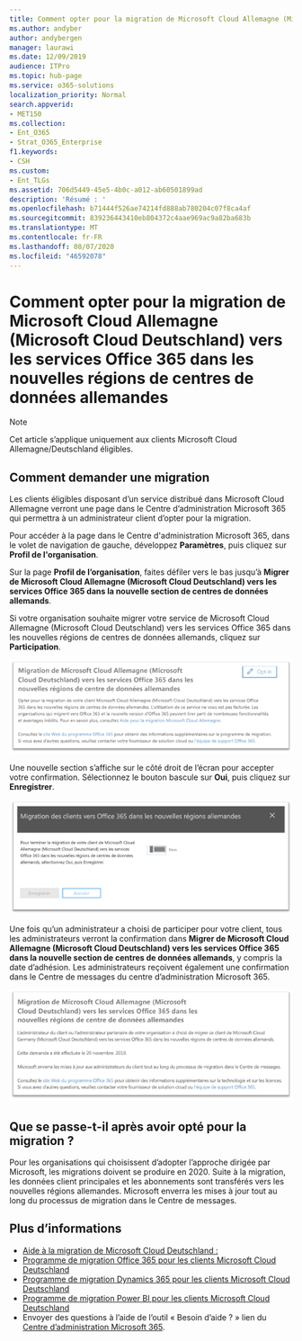 ```yaml
---
title: Comment opter pour la migration de Microsoft Cloud Allemagne (Microsoft Cloud Deutschland) vers les services Office 365 dans les nouvelles régions de centres de données allemandes
ms.author: andyber
author: andybergen
manager: laurawi
ms.date: 12/09/2019
audience: ITPro
ms.topic: hub-page
ms.service: o365-solutions
localization_priority: Normal
search.appverid:
- MET150
ms.collection:
- Ent_O365
- Strat_O365_Enterprise
f1.keywords:
- CSH
ms.custom:
- Ent_TLGs
ms.assetid: 706d5449-45e5-4b0c-a012-ab60501899ad
description: 'Résumé : '
ms.openlocfilehash: b71444f526ae74214fd888ab780204c07f8ca4af
ms.sourcegitcommit: 839236443410eb804372c4aae969ac9a82ba683b
ms.translationtype: MT
ms.contentlocale: fr-FR
ms.lasthandoff: 08/07/2020
ms.locfileid: "46592078"
---
```

# <a name="how-to-opt-in-for-migration-from-microsoft-cloud-germany-microsoft-cloud-deutschland-to-office-365-services-in-the-new-german-datacenter-regions"></a>Comment opter pour la migration de Microsoft Cloud Allemagne (Microsoft Cloud Deutschland) vers les services Office 365 dans les nouvelles régions de centres de données allemandes

>[!Note]
>Cet article s’applique uniquement aux clients Microsoft Cloud Allemagne/Deutschland éligibles.
>

## <a name="how-to-request-migration"></a>Comment demander une migration

Les clients éligibles disposant d’un service distribué dans Microsoft Cloud Allemagne verront une page dans le Centre d’administration Microsoft 365 qui permettra à un administrateur client d’opter pour la migration.

Pour accéder à la page dans le Centre d'administration Microsoft 365, dans le volet de navigation de gauche, développez **Paramètres**, puis cliquez sur **Profil de l'organisation**.

Sur la page **Profil de l’organisation**, faites défiler vers le bas jusqu’à **Migrer de Microsoft Cloud Allemagne (Microsoft Cloud Deutschland) vers les services Office 365 dans la nouvelle section de centres de données allemands**.

Si votre organisation souhaite migrer votre service de Microsoft Cloud Allemagne (Microsoft Cloud Deutschland) vers les services Office 365 dans les nouvelles régions de centres de données allemands, cliquez sur **Participation**.
 
![Présentation de la participation](./media/ms-cloud-germany-migration-opt-in/tenant-migration.png)

Une nouvelle section s’affiche sur le côté droit de l’écran pour accepter votre confirmation. Sélectionnez le bouton bascule sur **Oui**, puis cliquez sur **Enregistrer**.
 
![Acceptation d’adhésion](./media/ms-cloud-germany-migration-opt-in/tenant-migration-new-regions.png)

Une fois qu’un administrateur a choisi de participer pour votre client, tous les administrateurs verront la confirmation dans **Migrer de Microsoft Cloud Allemagne (Microsoft Cloud Deutschland) vers les services Office 365 dans la nouvelle section de centres de données allemands**, y compris la date d’adhésion. Les administrateurs reçoivent également une confirmation dans le Centre de messages du centre d’administration Microsoft 365. 
 
![Confirmation d’adhésion](./media/ms-cloud-germany-migration-opt-in/tenant-migration2.png)

## <a name="what-happens-after-opting-in-for-migration"></a>Que se passe-t-il après avoir opté pour la migration ?

Pour les organisations qui choisissent d’adopter l’approche dirigée par Microsoft, les migrations doivent se produire en 2020.  Suite à la migration, les données client principales et les abonnements sont transférés vers les nouvelles régions allemandes.  Microsoft enverra les mises à jour tout au long du processus de migration dans le Centre de messages.

## <a name="more-information"></a>Plus d’informations

- [Aide à la migration de Microsoft Cloud Deutschland : ](https://aka.ms/germanymigrateassist)
- [Programme de migration Office 365 pour les clients Microsoft Cloud Deutschland](https://aka.ms/office365germanymove)
- [Programme de migration Dynamics 365 pour les clients Microsoft Cloud Deutschland](https://aka.ms/d365ceoptin)
- [Programme de migration Power BI pour les clients Microsoft Cloud Deutschland](https://aka.ms/pbioptin)
- Envoyer des questions à l’aide de l’outil « Besoin d’aide ? » lien du [Centre d’administration Microsoft 365](https://portal.office.de/).
